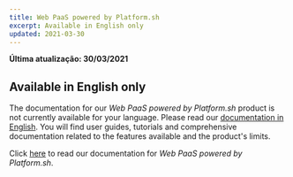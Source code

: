 ```yaml
---
title: Web PaaS powered by Platform.sh
excerpt: Available in English only
updated: 2021-03-30
---
```


**Última atualização: 30/03/2021**

## Available in English only

The documentation for our *Web PaaS powered by Platform.sh* product is not currently available for your language. Please read our [documentation in English](/products/web-cloud-web-paas-powered-by-platformsh). You will find user guides, tutorials and comprehensive documentation related to the features available and the product's limits. 

Click [here](/products/web-cloud-web-paas-powered-by-platformsh) to read our documentation for *Web PaaS powered by Platform.sh*.
